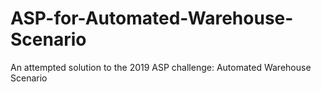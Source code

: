 # ASP-for-Automated-Warehouse-Scenario
An attempted solution to the 2019 ASP challenge: Automated Warehouse Scenario
